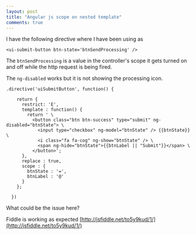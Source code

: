 ```yaml
---
layout: post
title: "Angular js scope on nested template"
comments: true
---
```


I have the following directive where I have been using as

```
<ui-submit-button btn-state='btnSendProcessing' />

```

The `btnSendProcessing` is a value in the controller's scope it gets turned on and off while the http request is being fired.

The `ng-disabled` works but it is not showing the processing icon.

```
.directive('uiSubmitButton', function() {

    return {
      restrict: 'E',
      template : function() {
        return ' \
          <button class="btn btn-success" type="submit" ng-disabled="btnState"> \
            <input type="checkbox" ng-model="btnState" /> {{btnState}} \
            <i class="fa fa-cog" ng-show="btnState" /> \
            <span ng-hide="btnState">{{btnLabel || "Submit"}}</span> \
          </button>';
      },
      replace : true,
      scope : {
        btnState : '=',
        btnLabel : '@'
      }
    };

  })

```

What could be the issue here?

Fiddle is working as expected [http://jsfiddle.net/to5y9kud/1/](http://jsfiddle.net/to5y9kud/1/)